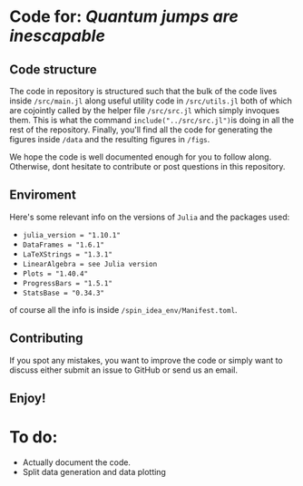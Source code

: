 # Code for: *Quantum jumps are inescapable*

## Code structure
The code in repository is structured such that the bulk of the code lives inside `/src/main.jl` along useful utility code in `/src/utils.jl` both of which are cojointly called by the helper file `/src/src.jl` which simply invoques them. This is what the command `include("../src/src.jl")`is doing in all the rest of the repository. Finally, you'll find all the code for generating the figures inside `/data` and the resulting figures in `/figs`. 

We hope the code is well documented enough for you to follow along. Otherwise, dont hesitate to contribute or post questions in this repository.

## Enviroment
Here's some relevant info on the versions of `Julia` and the packages used:
- `julia_version = "1.10.1"`
- `DataFrames = "1.6.1"`
- `LaTeXStrings = "1.3.1"`
- `LinearAlgebra = see Julia version`
- `Plots = "1.40.4"`
- `ProgressBars = "1.5.1"`
- `StatsBase = "0.34.3"`

of course all the info is inside `/spin_idea_env/Manifest.toml`.

## Contributing 
If you spot any mistakes, you want to improve the code or simply want to discuss either submit an issue to GitHub or send us an email.


## Enjoy!

#
#

# To do:
- Actually document the code.
- Split data generation and data plotting